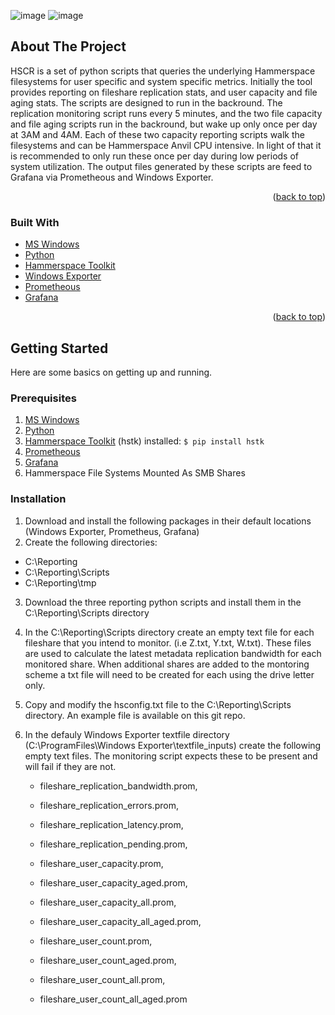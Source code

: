 
![image](https://github.com/kircktd/HSCR/assets/105011940/3a2c8513-68ae-42b8-a2ec-6f7e67fc576c)
![image](https://github.com/kircktd/HSCR/assets/105011940/d5384010-1323-4d09-9b5d-608f182087dd)


<!-- ABOUT THE PROJECT -->
## About The Project
HSCR is a set of python scripts that queries the underlying Hammerspace filesystems for user specific and system specific metrics. Initially the tool provides reporting on fileshare replication stats, and user capacity and file aging stats. The scripts are designed to run in the backround. The replication monitoring script runs every 5 minutes, and the two file capacity and file aging scripts run in the backround, but wake up only once per day at 3AM and 4AM. Each of these two capacity reporting scripts walk the filesystems and can be Hammerspace Anvil CPU intensive. In light of that it is recommended to only run these once per day during low periods of system utilization. The output files generated by these scripts are feed to Grafana via Prometheous and Windows Exporter.
<p align="right">(<a href="#top">back to top</a>)</p>

### Built With

* [MS Windows](https://msofficestore.us/?s=windows+11&post_type=product&gad=1&gclid=Cj0KCQjwpPKiBhDvARIsACn-gzD9jcRUlo_C6EHYsHoxFfCgr7VP9E9CKwX3YOFk28z-R3exmq3yXQUaAmgVEALw_wcB)
* [Python](https://python.org/)
* [Hammerspace Toolkit](https://github.com/hammer-space/hstk)
* [Windows Exporter](https://github.com/prometheus-community/windows_exporter)
* [Prometheous](https://prometheus.io/download/)
* [Grafana](https://grafana.com/docs/grafana/latest/setup-grafana/installation/windows/)
<p align="right">(<a href="#top">back to top</a>)</p>

<!-- GETTING STARTED -->
## Getting Started

Here are some basics on getting up and running. 
### Prerequisites
1. [MS Windows](https://msofficestore.us/?s=windows+11&post_type=product&gad=1&gclid=Cj0KCQjwpPKiBhDvARIsACn-gzD9jcRUlo_C6EHYsHoxFfCgr7VP9E9CKwX3YOFk28z-R3exmq3yXQUaAmgVEALw_wcB)
2. [Python](https://python.org/)
3. [Hammerspace Toolkit](https://github.com/hammer-space/hstk) (hstk) installed: `$ pip install hstk`
4. [Prometheous](https://prometheus.io/download/)
5. [Grafana](https://grafana.com/docs/grafana/latest/setup-grafana/installation/windows/)
6. Hammerspace File Systems Mounted As SMB Shares

### Installation
1. Download and install the following packages in their default locations (Windows Exporter, Prometheus, Grafana)
2. Create the following directories:
  - C:\Reporting
  - C:\Reporting\Scripts
  - C:\Reporting\tmp
3. Download the three reporting python scripts and install them in the C:\Reporting\Scripts directory
4. In the C:\Reporting\Scripts directory create an empty text file for each fileshare that you intend to monitor. (i.e Z.txt, Y.txt, W.txt). These files are used to calculate the latest metadata replication bandwidth for each monitored share. When additional shares are added to the montoring scheme a txt file will need to be created for each using the drive letter only.
5. Copy and modify the hsconfig.txt file to the C:\Reporting\Scripts directory. An example file is available on this git repo.
6. In the defauly Windows Exporter textfile directory (C:\ProgramFiles\Windows Exporter\textfile_inputs) create the following empty text files. The monitoring script expects these to be present and will fail if they are not.

    - fileshare_replication_bandwidth.prom, 
  
    - fileshare_replication_errors.prom, 
  
    - fileshare_replication_latency.prom, 
  
    - fileshare_replication_pending.prom, 
  
    - fileshare_user_capacity.prom, 
  
    - fileshare_user_capacity_aged.prom, 
  
    - fileshare_user_capacity_all.prom, 
  
    - fileshare_user_capacity_all_aged.prom, 
  
    - fileshare_user_count.prom, 
  
    - fileshare_user_count_aged.prom, 
  
    - fileshare_user_count_all.prom, 
  
    - fileshare_user_count_all_aged.prom
  
  


